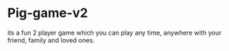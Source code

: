 # Pig-game-v2
its a fun 2 player game which you can play any time, anywhere with your friend, family and loved ones.
